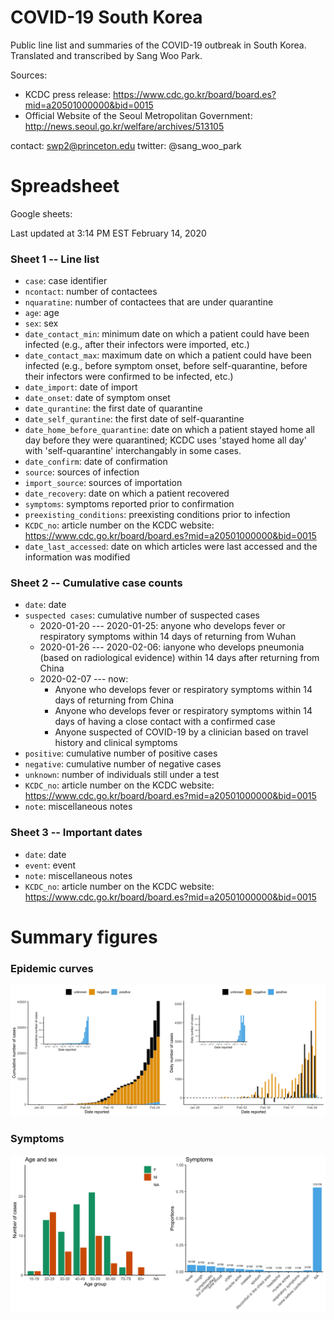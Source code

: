 # COVID-19 South Korea

Public line list and summaries of the COVID-19 outbreak in South Korea. Translated and transcribed by Sang Woo Park.

Sources:
* KCDC press release: https://www.cdc.go.kr/board/board.es?mid=a20501000000&bid=0015
* Official Website of the Seoul Metropolitan Government: http://news.seoul.go.kr/welfare/archives/513105

contact: swp2@princeton.edu
twitter: @sang_woo_park

# Spreadsheet

Google sheets:

Last updated at 3:14 PM EST February 14, 2020 

### Sheet 1 -- Line list

* `case`: case identifier
* `ncontact`: number of contactees
* `nquaratine`: number of contactees that are under quarantine
* `age`: age
* `sex`: sex
* `date_contact_min`: minimum date on which a patient could have been infected (e.g., after their infectors were imported, etc.)
* `date_contact_max`: maximum date on which a patient could have been infected (e.g., before symptom onset, before self-quarantine, before their infectors were confirmed to be infected, etc.)
* `date_import`: date of import
* `date_onset`: date of symptom onset
* `date_qurantine`: the first date of quarantine
* `date_self_qurantine`: the first date of self-quarantine
* `date_home_before_quarantine`: date on which a patient stayed home all day before they were quarantined; KCDC uses 'stayed home all day' with 'self-quarantine' interchangably in some cases.
* `date_confirm`: date of confirmation
* `source`: sources of infection
* `import_source`: sources of importation
* `date_recovery`: date on which a patient recovered
* `symptoms`: symptoms reported prior to confirmation
* `preexisting_conditions`: preexisting conditions prior to infection
* `KCDC_no`: article number on the KCDC website: https://www.cdc.go.kr/board/board.es?mid=a20501000000&bid=0015
* `date_last_accessed`: date on which articles were last accessed and the information was modified

### Sheet 2 -- Cumulative case counts

* `date`: date
* `suspected cases`: cumulative number of suspected cases
  * 2020-01-20 --- 2020-01-25: anyone who develops fever or respiratory symptoms within 14 days of returning from Wuhan
  * 2020-01-26 --- 2020-02-06: ianyone who develops pneumonia (based on radiological evidence) within 14 days after returning from China
  * 2020-02-07 --- now:
    * Anyone who develops fever or respiratory symptoms within 14 days of returning from China
    * Anyone who develops fever or respiratory symptoms within 14 days of having a close contact with a confirmed case
    * Anyone suspected of COVID-19 by a clinician based on travel history and clinical symptoms
* `positive`: cumulative number of positive cases
* `negative`: cumulative number of negative cases
* `unknown`: number of individuals still under a test
* `KCDC_no`: article number on the KCDC website: https://www.cdc.go.kr/board/board.es?mid=a20501000000&bid=0015
* `note`: miscellaneous notes

### Sheet 3 -- Important dates

* `date`: date
* `event`: event
* `note`: miscellaneous notes
* `KCDC_no`: article number on the KCDC website: https://www.cdc.go.kr/board/board.es?mid=a20501000000&bid=0015

# Summary figures

### Epidemic curves

![Epidemic curves](https://github.com/parksw3/COVID19-Korea/blob/master/figure_epidemic.png)

### Symptoms

![Symptoms](https://github.com/parksw3/COVID19-Korea/blob/master/figure_patient_summary.png)
